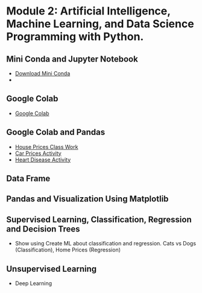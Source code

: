 # Module 2: Artificial Intelligence, Machine Learning, and Data Science Programming with Python. 

## Mini Conda and Jupyter Notebook 
- [Download Mini Conda](https://docs.anaconda.com/free/miniconda/index.html)
- 

## Google Colab 
- [Google Colab](https://colab.research.google.com/)

## Google Colab and Pandas 

- [House Prices Class Work](https://colab.research.google.com/drive/1KF9jFLm59cp_9ZNkFFuRXgsBYL5IVO6B?usp=sharing)
- [Car Prices Activity](/module2/resources/car-prices-activity.md)
- [Heart Disease Activity](/module2/resources/heart-disease-activity.md)

## Data Frame 

## Pandas and Visualization Using Matplotlib 

## Supervised Learning, Classification, Regression and Decision Trees  

- Show using Create ML about classification and regression. Cats vs Dogs (Classification), Home Prices (Regression)

## Unsupervised Learning 

- Deep Learning 




